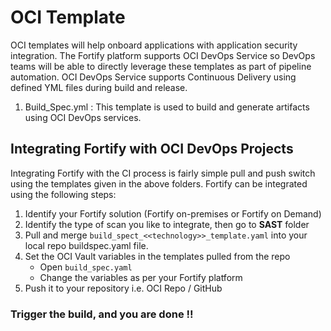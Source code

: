 # OCI Template
OCI templates will help onboard applications with application security integration. The Fortify platform supports OCI DevOps Service so DevOps teams will be able to directly leverage these templates as part of pipeline automation. OCI DevOps Service supports Continuous Delivery using defined YML files during build and release. 


1.	Build_Spec.yml : This template is used to build and generate artifacts using OCI DevOps services.


## Integrating Fortify with OCI DevOps Projects
Integrating Fortify with the CI process is fairly simple pull and push switch using the templates given in the above folders.  Fortify can be integrated using the following steps:

1. Identify your Fortify solution (Fortify on-premises or Fortify on Demand)
2. Identify the type of scan you like to integrate, then go to **SAST** folder
3. Pull and merge `build_spect_<<technology>>_template.yaml` into your local repo buildspec.yaml file.
4. Set the OCI Vault variables in the templates pulled from the repo
   - Open `build_spec.yaml`
   - Change the variables as per your Fortify platform
6. Push it to your repository i.e. OCI Repo / GitHub
	
### Trigger the build, and you are done !!

